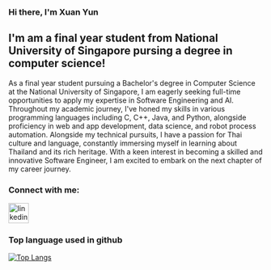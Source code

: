 ### Hi there, I'm Xuan Yun

## I'm am a final year student from National University of Singapore pursing a degree in computer science!

As a final year student pursuing a Bachelor's degree in Computer Science at the National University of Singapore, I am eagerly seeking full-time opportunities to apply my expertise in Software Engineering and AI. Throughout my academic journey, I've honed my skills in various programming languages including C, C++, Java, and Python, alongside proficiency in web and app development, data science, and robot process automation. Alongside my technical pursuits, I have a passion for Thai culture and language, constantly immersing myself in learning about Thailand and its rich heritage. With a keen interest in becoming a skilled and innovative Software Engineer, I am excited to embark on the next chapter of my career journey. 

### Connect with me:
[<img src='https://cdn.jsdelivr.net/npm/simple-icons@3.0.1/icons/linkedin.svg' alt='linkedin' height='40'>](https://www.linkedin.com/in/tanxuanyun)  

### Top language used in github
[![Top Langs](https://github-readme-stats.vercel.app/api/top-langs/?username=tanxuanyun)](https://github.com/anuraghazra/github-readme-stats)
